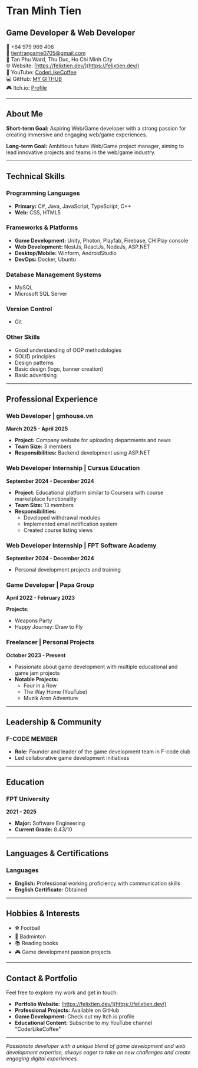 # Tran Minh Tien
## Game Developer & Web Developer

📱 +84 979 969 406  
📧 tientrangame0705@gmail.com  
📍 Tan Phu Ward, Thu Duc, Ho Chi Minh City  
🌐 Website: [https://felixtien.dev/](https://felixtien.dev/)  
🎥 YouTube: [CoderLikeCoffee](https://youtube.com/@CoderLikeCoffee)  
💻 GitHub: [MY GITHUB](https://github.com/tientran)  
🎮 Itch.io: [Profile](https://itch.io/profile)

---

## About Me

**Short-term Goal:** Aspiring Web/Game developer with a strong passion for creating immersive and engaging web/game experiences.

**Long-term Goal:** Ambitious future Web/Game project manager, aiming to lead innovative projects and teams in the web/game industry.

---

## Technical Skills

### Programming Languages
- **Primary:** C#, Java, JavaScript, TypeScript, C++
- **Web:** CSS, HTML5

### Frameworks & Platforms
- **Game Development:** Unity, Photon, Playfab, Firebase, CH Play console
- **Web Development:** NestJs, ReactJs, NodeJs, ASP.NET
- **Desktop/Mobile:** Winform, AndroidStudio
- **DevOps:** Docker, Ubuntu

### Database Management Systems
- MySQL
- Microsoft SQL Server

### Version Control
- Git

### Other Skills
- Good understanding of OOP methodologies
- SOLID principles
- Design patterns
- Basic design (logo, banner creation)
- Basic advertising

---

## Professional Experience

### Web Developer | gmhouse.vn
**March 2025 - April 2025**
- **Project:** Company website for uploading departments and news
- **Team Size:** 3 members
- **Responsibilities:** Backend development using ASP.NET

### Web Developer Internship | Cursus Education
**September 2024 - December 2024**
- **Project:** Educational platform similar to Coursera with course marketplace functionality
- **Team Size:** 13 members
- **Responsibilities:** 
  - Developed withdrawal modules
  - Implemented email notification system
  - Created course listing views

### Web Developer Internship | FPT Software Academy
**September 2024 - December 2024**
- Personal development projects and training

### Game Developer | Papa Group
**April 2022 - February 2023**

**Projects:**
- Weapons Party
- Happy Journey: Draw to Fly

### Freelancer | Personal Projects
**October 2023 - Present**
- Passionate about game development with multiple educational and game jam projects
- **Notable Projects:**
  - Four in a Row
  - The Way Home (YouTube)
  - Muzik Aron Adventure

---

## Leadership & Community

### F-CODE MEMBER
- **Role:** Founder and leader of the game development team in F-code club
- Led collaborative game development initiatives

---

## Education

### FPT University
**2021 - 2025**
- **Major:** Software Engineering
- **Current Grade:** 8.43/10

---

## Languages & Certifications

### Languages
- **English:** Professional working proficiency with communication skills
- **English Certificate:** Obtained

---

## Hobbies & Interests

- ⚽ Football
- 🏸 Badminton  
- 📚 Reading books
- 🎮 Game development passion projects

---

## Contact & Portfolio

Feel free to explore my work and get in touch:

- **Portfolio Website:** [https://felixtien.dev/](https://felixtien.dev/)
- **Professional Projects:** Available on GitHub
- **Game Development:** Check out my Itch.io profile
- **Educational Content:** Subscribe to my YouTube channel "CoderLikeCoffee"

---

*Passionate developer with a unique blend of game development and web development expertise, always eager to take on new challenges and create engaging digital experiences.*
